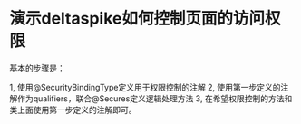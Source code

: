 # 演示deltaspike如何控制页面的访问权限

基本的步骤是：

1, 使用@SecurityBindingType定义用于权限控制的注解
2, 使用第一步定义的注解作为qualifiers，联合@Secures定义逻辑处理方法
3, 在希望权限控制的方法和类上面使用第一步定义的注解即可。

